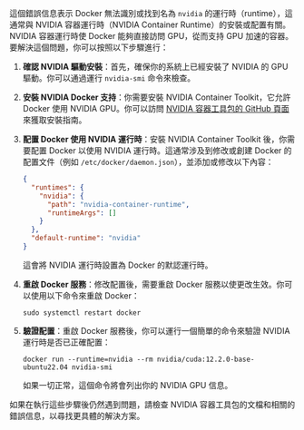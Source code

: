 這個錯誤信息表示 Docker 無法識別或找到名為 `nvidia` 的運行時（runtime），這通常與 NVIDIA 容器運行時（NVIDIA Container Runtime）的安裝或配置有關。NVIDIA 容器運行時使 Docker 能夠直接訪問 GPU，從而支持 GPU 加速的容器。要解決這個問題，你可以按照以下步驟進行：

1. **確認 NVIDIA 驅動安裝**：首先，確保你的系統上已經安裝了 NVIDIA 的 GPU 驅動。你可以通過運行 `nvidia-smi` 命令來檢查。

2. **安裝 NVIDIA Docker 支持**：你需要安裝 NVIDIA Container Toolkit，它允許 Docker 使用 NVIDIA GPU。你可以訪問 [NVIDIA 容器工具包的 GitHub 頁面](https://github.com/NVIDIA/nvidia-docker) 來獲取安裝指南。

3. **配置 Docker 使用 NVIDIA 運行時**：安裝 NVIDIA Container Toolkit 後，你需要配置 Docker 以使用 NVIDIA 運行時。這通常涉及到修改或創建 Docker 的配置文件（例如 `/etc/docker/daemon.json`），並添加或修改以下內容：

   ```json
   {
     "runtimes": {
       "nvidia": {
         "path": "nvidia-container-runtime",
         "runtimeArgs": []
       }
     },
     "default-runtime": "nvidia"
   }
   ```

   這會將 NVIDIA 運行時設置為 Docker 的默認運行時。

4. **重啟 Docker 服務**：修改配置後，需要重啟 Docker 服務以使更改生效。你可以使用以下命令來重啟 Docker：

   ```
   sudo systemctl restart docker
   ```

5. **驗證配置**：重啟 Docker 服務後，你可以運行一個簡單的命令來驗證 NVIDIA 運行時是否已正確配置：

   ```
   docker run --runtime=nvidia --rm nvidia/cuda:12.2.0-base-ubuntu22.04 nvidia-smi
   ```

   如果一切正常，這個命令將會列出你的 NVIDIA GPU 信息。

如果在執行這些步驟後仍然遇到問題，請檢查 NVIDIA 容器工具包的文檔和相關的錯誤信息，以尋找更具體的解決方案。
